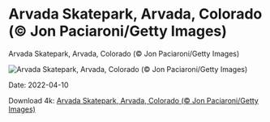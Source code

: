 # Arvada Skatepark, Arvada, Colorado (© Jon Paciaroni/Getty Images)

Arvada Skatepark, Arvada, Colorado (© Jon Paciaroni/Getty Images)

![Arvada Skatepark, Arvada, Colorado (© Jon Paciaroni/Getty Images)](https://bing.com/th?id=OHR.LightPainting_EN-US4249414714_UHD.jpg&w=1024&h=576)

Date: 2022-04-10

Download 4k: [Arvada Skatepark, Arvada, Colorado (© Jon Paciaroni/Getty Images)](https://bing.com/th?id=OHR.LightPainting_EN-US4249414714_UHD.jpg)

